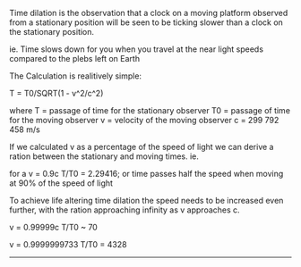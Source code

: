 
Time dilation is the observation that a clock on a moving platform observed from a stationary position will be seen to be ticking slower than a clock on the stationary position.

ie. Time slows down for you when you travel at the near light speeds compared to the plebs left on Earth

The Calculation is realitively simple:

T = T0/SQRT(1 - v^2/c^2)

where
T = passage of time for the stationary observer
T0 = passage of time for the moving observer
v = velocity of the moving observer
 c = 299 792 458 m/s

If we calculated v as a percentage of the speed of light we can derive a ration between the stationary and moving times.
ie.

for a v = 0.9c
T/T0 = 2.29416; or time passes half the speed when moving at 90% of the speed of light

To achieve life altering time dilation the speed needs to be increased even further, with the ration approaching infinity as v approaches c.

v = 0.99999c
T/T0 ~ 70

v = 0.9999999733
T/T0 = 4328

***